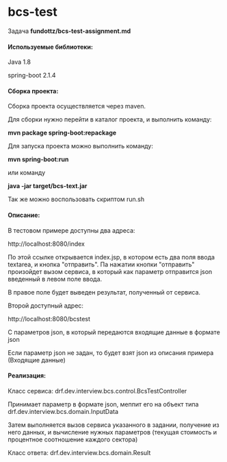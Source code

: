 # bcs-test
Задача **fundottz/bcs-test-assignment.md**

#### Используемые библиотеки:
Java 1.8

spring-boot 2.1.4

#### Сборка проекта:

Сборка проекта осуществляется через maven.

Для сборки нужно перейти в каталог проекта, и выполнить команду:

**mvn package spring-boot:repackage**

Для запуска проекта можно выполнить команду: 

**mvn spring-boot:run**

или команду

**java -jar target/bcs-text.jar**

Так же можно воспользовать скриптом run.sh

#### Описание:

В тестовом примере доступны два адреса:

http://localhost:8080/index

По этой ссылке открывается index.jsp, в котором есть два поля ввода textarea,
и кнопка "отправить". Па нажатии кнопки "отправить" произойдет вызом сервиса,
в который как параметр отправится json введенный в левом поле ввода.

В правое поле будет выведен результат, полученный от сервиса.

Второй доступный адрес:

http://localhost:8080/bcstest

С параметров json, в который передаются входящие данные в формате json

Если параметр json не задан, то будет взят json из описания примера (Входящие данные)

#### Реализация:

Класс сервиса: drf.dev.interview.bcs.control.BcsTestController

Принимает параметр в формате json, меппит его на объект типа drf.dev.interview.bcs.domain.InputData

Затем выполняется вызов сервиса указанного в задании, получение из него данных, и вычисление нужных параметров
(текущая стоимость и процентное соотношение каждого сектора)

Класс ответа: drf.dev.interview.bcs.domain.Result